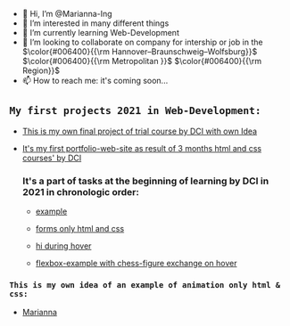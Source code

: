 - 👋 Hi, I’m @Marianna-Ing
- 👀 I’m interested in many different things
- 🌱 I’m currently learning Web-Development
- 💞️ I’m looking to collaborate on company for intership or job in the $\color{#006400}{{\rm Hannover–Braunschweig–Wolfsburg}}$ $\color{#006400}{{\rm Metropolitan }}$ $\color{#006400}{{\rm Region}}$
- 📫 How to reach me: it's coming soon...

 
## `My first projects 2021 in Web-Development:`

- [This is my own final project of trial course by DCI with own Idea](https://eigene-idee-mtranslateservice.netlify.app/index.html)

- [It's my first portfolio-web-site as result of 3 months html and css courses' by DCI](https://first-portfolio-site-marianna.netlify.app/#home)

  ### It's a part of tasks at the beginning of learning by DCI in 2021 in chronologic order:
  - [example](https://marianna-ing.github.io/examples/)

  - [forms only html and css](https://forms-only-html-and-css.netlify.app/)

  - [hi during hover](https://hi-during-hover.netlify.app/)

  - [flexbox-example with chess-figure exchange on hover](https://flexbox-example-with-chess-figure-exchange-on-hover.netlify.app/)

<!--- ### A small example of React (only input & click) you can find here: --->

<!--- https://github.com/Marianna-Ing/react-example-app --->


### `This is my own idea of an example of animation only html & css:`

- [Marianna](https://marianna-ing.github.io/colourfull-word-animation/)

<!--- ### `Here is example of forms switch, that with React was done:`
  - [forms switch](http://192.168.0.5:3000/) --->
